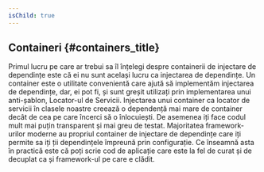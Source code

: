 ```yaml
---
isChild: true
---
```


## Containeri {#containers_title}

Primul lucru pe care ar trebui sa îl înțelegi despre containerii de injectare de dependințe este
că ei nu sunt același lucru ca injectarea de dependințe. Un container este o utilitate convenientă
care ajută să implementăm injectarea de dependințe, dar, ei pot fi, și sunt greșit utilizați
prin implementarea unui anti-șablon, Locator-ul de Servicii. Injectarea unui container ca
locator de servicii în clasele noastre creează o dependență mai mare de container decât de
cea pe care încerci să o înlocuiești. De asemenea iți face codul mult mai puțin transparent și
mai greu de testat.
Majoritatea framework-urilor moderne au propriul container de injectare de dependințe care iți
permite sa iți ții dependințele împreună prin configurație.
Ce înseamnă asta în practică este că poți scrie cod de aplicație care este la fel de curat
și de decuplat ca și framework-ul pe care e clădit.
